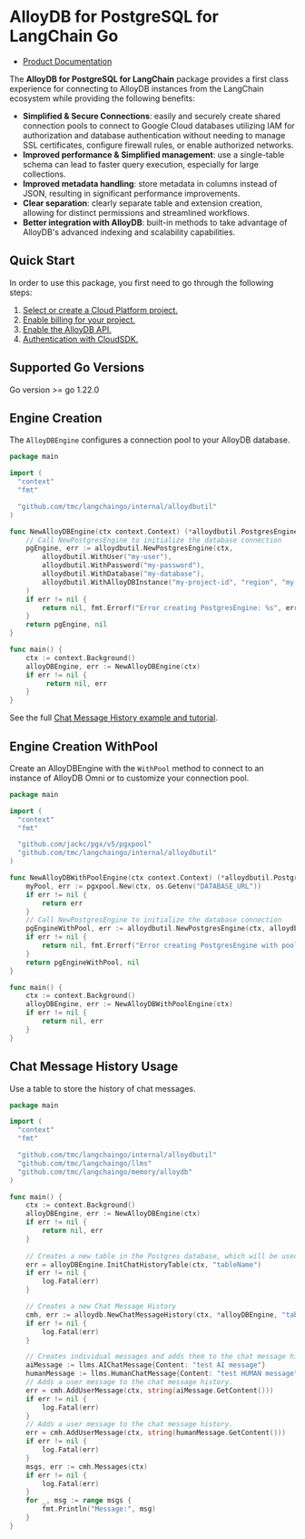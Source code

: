 # AlloyDB for PostgreSQL for LangChain Go

- [Product Documentation](https://cloud.google.com/alloydb)

The **AlloyDB for PostgreSQL for LangChain** package provides a first class experience for connecting to
AlloyDB instances from the LangChain ecosystem while providing the following benefits:

- **Simplified & Secure Connections**: easily and securely create shared connection pools to connect to Google Cloud databases utilizing IAM for authorization and database authentication without needing to manage SSL certificates, configure firewall rules, or enable authorized networks.
- **Improved performance & Simplified management**: use a single-table schema can lead to faster query execution, especially for large collections.
- **Improved metadata handling**: store metadata in columns instead of JSON, resulting in significant performance improvements.
- **Clear separation**: clearly separate table and extension creation, allowing for distinct permissions and streamlined workflows.
- **Better integration with AlloyDB**: built-in methods to take advantage of AlloyDB's advanced indexing and scalability capabilities.

## Quick Start

In order to use this package, you first need to go through the following
steps:

1. [Select or create a Cloud Platform project.](https://console.cloud.google.com/project)
2. [Enable billing for your project.](https://cloud.google.com/billing/docs/how-to/modify-project#enable_billing_for_a_project)
3. [Enable the AlloyDB API.](https://console.cloud.google.com/flows/enableapi?apiid=alloydb.googleapis.com)
4. [Authentication with CloudSDK.](https://cloud.google.com/sdk/gcloud/reference/auth/application-default/login)

## Supported Go Versions

Go version >= go 1.22.0

## Engine Creation

The `AlloyDBEngine` configures a connection pool to your AlloyDB database. 

```go
package main

import (
  "context"
  "fmt"

  "github.com/tmc/langchaingo/internal/alloydbutil"
)

func NewAlloyDBEngine(ctx context.Context) (*alloydbutil.PostgresEngine, error) {
	// Call NewPostgresEngine to initialize the database connection
    pgEngine, err := alloydbutil.NewPostgresEngine(ctx,
        alloydbutil.WithUser("my-user"),
        alloydbutil.WithPassword("my-password"),
        alloydbutil.WithDatabase("my-database"),
        alloydbutil.WithAlloyDBInstance("my-project-id", "region", "my-cluster", "my-instance"),
    )
    if err != nil {
        return nil, fmt.Errorf("Error creating PostgresEngine: %s", err)
    }
    return pgEngine, nil
}

func main() {
    ctx := context.Background()
    alloyDBEngine, err := NewAlloyDBEngine(ctx)
    if err != nil {
         return nil, err
    }
}
```

See the full [Chat Message History example and tutorial](https://github.com/tmc/langchaingo/tree/main/examples/google-alloydb-chat-message-history-example).

## Engine Creation WithPool

Create an AlloyDBEngine with the `WithPool` method to connect to an instance of AlloyDB Omni or to customize your connection pool.


```go
package main

import (
  "context"
  "fmt"

  "github.com/jackc/pgx/v5/pgxpool"
  "github.com/tmc/langchaingo/internal/alloydbutil"
)

func NewAlloyDBWithPoolEngine(ctx context.Context) (*alloydbutil.PostgresEngine, error) {
    myPool, err := pgxpool.New(ctx, os.Getenv("DATABASE_URL"))
    if err != nil {
        return err
    }
	// Call NewPostgresEngine to initialize the database connection
    pgEngineWithPool, err := alloydbutil.NewPostgresEngine(ctx, alloydbutil.WithPool(myPool))
    if err != nil {
        return nil, fmt.Errorf("Error creating PostgresEngine with pool: %s", err)
    }
    return pgEngineWithPool, nil
}

func main() {
    ctx := context.Background()
    alloyDBEngine, err := NewAlloyDBWithPoolEngine(ctx)
    if err != nil {
        return nil, err
    }
}
```

## Chat Message History Usage

Use a table to store the history of chat messages.

```go
package main

import (
  "context"
  "fmt"

  "github.com/tmc/langchaingo/internal/alloydbutil"
  "github.com/tmc/langchaingo/llms"
  "github.com/tmc/langchaingo/memory/alloydb"
)

func main() {
    ctx := context.Background()
    alloyDBEngine, err := NewAlloyDBEngine(ctx)
    if err != nil {
        return nil, err
    }
    
	// Creates a new table in the Postgres database, which will be used for storing Chat History.
	err = alloyDBEngine.InitChatHistoryTable(ctx, "tableName")
	if err != nil {
		log.Fatal(err)
	}

    // Creates a new Chat Message History
    cmh, err := alloydb.NewChatMessageHistory(ctx, *alloyDBEngine, "tableName", "sessionID")
    if err != nil {
        log.Fatal(err)
    }

    // Creates individual messages and adds them to the chat message history.
    aiMessage := llms.AIChatMessage{Content: "test AI message"}
    humanMessage := llms.HumanChatMessage{Content: "test HUMAN message"}
    // Adds a user message to the chat message history.
    err = cmh.AddUserMessage(ctx, string(aiMessage.GetContent()))
    if err != nil {
        log.Fatal(err)
    }
    // Adds a user message to the chat message history.
    err = cmh.AddUserMessage(ctx, string(humanMessage.GetContent()))
    if err != nil {
        log.Fatal(err)
    }
    msgs, err := cmh.Messages(ctx)
    if err != nil {
        log.Fatal(err)
    }
    for _, msg := range msgs {
        fmt.Println("Message:", msg)
    }
}
```
